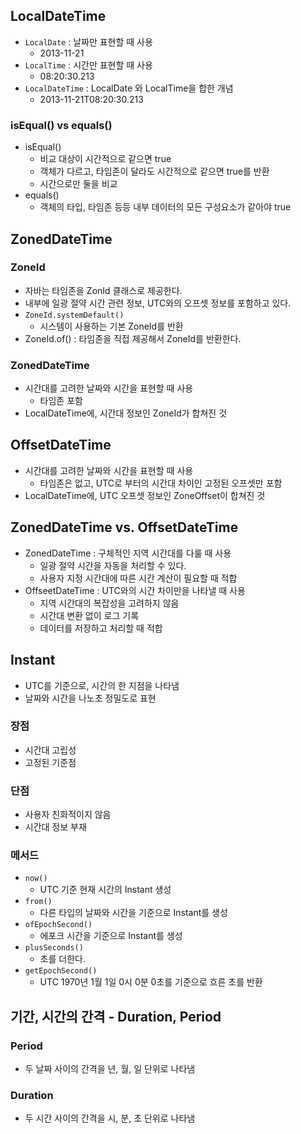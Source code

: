 ## LocalDateTime

- `LocalDate` : 날짜만 표현할 때 사용
    - 2013-11-21
- `LocalTime` : 시간만 표현할 때 사용
    - 08:20:30.213
- `LocalDateTime` : LocalDate 와 LocalTime을 합한 개념
    - 2013-11-21T08:20:30.213

### isEqual() vs equals()

- isEqual()
    - 비교 대상이 시간적으로 같으면 true
    - 객체가 다르고, 타임존이 달라도 시간적으로 같으면 true를 반환
    - 시간으로만 둘을 비교
- equals()
    - 객체의 타입, 타임존 등등 내부 데이터의 모든 구성요소가 같아야 true

## ZonedDateTime

### ZoneId

- 자바는 타임존을 ZonId 클래스로 제공한다.
- 내부에 일광 절약 시간 관련 정보, UTC와의 오프셋 정보를 포함하고 있다.
- `ZoneId.systemDefault()`
    - 시스템이 사용하는 기본 ZoneId를 반환
- ZoneId.of() : 타임존을 직접 제공해서 ZoneId를 반환한다.

### ZonedDateTime

- 시간대를 고려한 날짜와 시간을 표현할 때 사용
    - 타임존 포함
- LocalDateTime에, 시간대 정보인 ZoneId가 합쳐진 것

## OffsetDateTime

- 시간대를 고려한 날짜와 시간을 표현할 때 사용
    - 타임존은 없고, UTC로 부터의 시간대 차이인 고정된 오프셋만 포함
- LocalDateTime에, UTC 오프셋 정보인 ZoneOffset이 합쳐진 것

## ZonedDateTime vs. OffsetDateTime

- ZonedDateTime : 구체적인 지역 시간대를 다룰 때 사용
    - 일광 절약 시간을 자동을 처리할 수 있다.
    - 사용자 지정 시간대에 따른 시간 계산이 필요할 때 적합
- OffseetDateTime : UTC와의 시간 차이만을 나타낼 때 사용
    - 지역 시간대의 복잡성을 고려하지 않음
    - 시간대 변환 없이 로그 기록
    - 데이터를 저장하고 처리할 때 적합

## Instant

- UTC를 기준으로, 시간의 한 지점을 나타냄
- 날짜와 시간을 나노초 정밀도로 표현

### 장점

- 시간대 고립성
- 고정된 기준점

### 단점

- 사용자 친화적이지 않음
- 시간대 정보 부재

### 메서드

- `now()`
    - UTC 기준 현재 시간의 Instant 생성
- `from()`
    - 다른 타입의 날짜와 시간을 기준으로 Instant를 생성
- `ofEpochSecond()`
    - 에포크 시간을 기준으로 Instant를 생성
- `plusSeconds()`
    - 초를 더한다.
- `getEpochSecond()`
    - UTC 1970년 1월 1일 0시 0분 0초를 기준으로 흐른 초를 반환

## 기간, 시간의 간격 - Duration, Period

### Period

- 두 날짜 사이의 간격을 년, 월, 일 단위로 나타냄

### Duration

- 두 시간 사이의 간격을 시, 분, 초 단위로 나타냄
